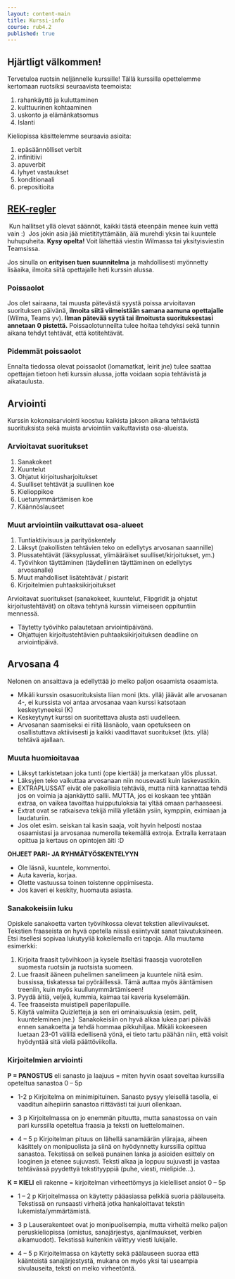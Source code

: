 ```yaml
---
layout: content-main
title: Kurssi-info
course: rub4.2
published: true
---
```

## Hjärtligt välkommen! 
Tervetuloa ruotsin neljännelle kurssille! Tällä kurssilla opettelemme kertomaan ruotsiksi seuraavista teemoista:
​
1. rahankäyttö ja kuluttaminen
2. kulttuurinen kohtaaminen
3. uskonto ja elämänkatsomus
4. Islanti

Kieliopissa käsittelemme seuraavia asioita:
​
1. epäsäännölliset verbit
2. infinitiivi
3. apuverbit
4. lyhyet vastaukset
5. konditionaali
6. prepositioita
​
## [REK-regler](/media/rub1/REK_regler_uusi.pdf)
​
Kun hallitset yllä olevat säännöt, kaikki tästä eteenpäin menee kuin vettä vain :)
​
Jos jokin asia jää mietitityttämään, älä murehdi yksin tai kuuntele huhupuheita. **Kysy opelta!** Voit lähettää viestin Wilmassa tai yksityisviestin Teamsissa.

Jos sinulla on **erityisen tuen suunnitelma** ja mahdollisesti myönnetty lisäaika, ilmoita siitä opettajalle heti kurssin alussa.

### Poissaolot
Jos olet sairaana, tai muusta pätevästä syystä poissa arvioitavan suorituksen päivänä, **ilmoita siitä viimeistään samana aamuna opettajalle** (Wilma, Teams yv). **Ilman pätevää syytä tai ilmoitusta suorituksestasi annetaan 0 pistettä.** Poissaolotunneilta tulee hoitaa tehdyksi sekä tunnin aikana tehdyt tehtävät, että kotitehtävät.
​
### Pidemmät poissaolot
Ennalta tiedossa olevat poissaolot (lomamatkat, leirit jne) tulee saattaa opettajan tietoon heti kurssin alussa, jotta voidaan sopia tehtävistä ja aikataulusta.
​
## Arviointi
Kurssin kokonaisarviointi koostuu kaikista jakson aikana tehtävistä suorituksista sekä muista arviointiin vaikuttavista osa-alueista.

### Arvioitavat suoritukset

1. Sanakokeet
1. Kuuntelut
1. Ohjatut kirjoitusharjoitukset
1. Suulliset tehtävät ja suullinen koe
1. Kielioppikoe
1. Luetunymmärtämisen koe
1. Käännöslauseet

### Muut arviointiin vaikuttavat osa-alueet

1. Tuntiaktiivisuus ja parityöskentely
1. Läksyt (pakollisten tehtävien teko on edellytys arvosanan saannille)
1. Plussatehtävät (läksyplussat, ylimääräiset suulliset/kirjoitukset, ym.)
1. Työvihkon täyttäminen (täydellinen täyttäminen on edellytys arvosanalle)
1. Muut mahdolliset lisätehtävät / pistarit
1. Kirjoitelmien puhtaaksikirjoitukset

Arvioitavat suoritukset (sanakokeet, kuuntelut, Flipgridit ja ohjatut kirjoitustehtävät) on oltava tehtynä kurssin viimeiseen oppituntiin mennessä. 

* Täytetty työvihko palautetaan arviointipäivänä. 
* Ohjattujen kirjoitustehtävien puhtaaksikirjoituksen deadline on arviointipäivä.

## Arvosana 4
Nelonen on ansaittava ja edellyttää jo melko paljon osaamista osaamista. 

* Mikäli kurssin osasuorituksista liian moni (kts. yllä) jäävät alle arvosanan 4-, ei kurssista voi antaa arvosanaa vaan kurssi katsotaan keskeytyneeksi (K)
* Keskeytynyt kurssi on suoritettava alusta asti uudelleen. 
* Arvosanan saamiseksi ei riitä läsnäolo, vaan opetukseen on osallistuttava aktiivisesti ja kaikki vaadittavat suoritukset (kts. yllä) tehtävä ajallaan.

### Muuta huomioitavaa
* Läksyt tarkistetaan joka tunti (ope kiertää) ja merkataan ylös plussat. 
* Läksyjen teko vaikuttaa arvosanaan niin nousevasti kuin laskevastikin.
* EXTRAPLUSSAT eivät ole pakollisia tehtäviä, mutta niitä kannattaa tehdä jos on voimia ja ajankäyttö sallii. MUTTA, jos ei koskaan tee yhtään extraa, on vaikea tavoittaa huipputuloksia tai yltää omaan parhaaseesi. 
* Extrat ovat se ratkaiseva tekijä millä ylletään ysiin, kymppiin, eximiaan ja laudaturiin.
* Jos olet esim. seiskan tai kasin saaja, voit hyvin helposti nostaa osaamistasi ja arvosanaa numerolla tekemällä extroja. Extralla kerrataan opittua ja kertaus on opintojen äiti :D

**OHJEET PARI- JA RYHMÄTYÖSKENTELYYN**

- Ole läsnä, kuuntele, kommentoi.
- Auta kaveria, korjaa.
- Olette vastuussa toinen toistenne oppimisesta.
- Jos kaveri ei keskity, huomauta asiasta.


### Sanakokeisiin luku

Opiskele sanakoetta varten työvihkossa olevat tekstien alleviivaukset. Tekstien
fraaseista on hyvä opetella niissä esiintyvät sanat taivutuksineen.
​
Etsi itsellesi sopivaa lukutyyliä kokeilemalla eri tapoja. Alla muutama esimerkki:
​
1. Kirjoita fraasit työvihkoon ja kysele itseltäsi fraaseja vuorotellen suomesta
ruotsiin ja ruotsista suomeen.
2. Lue fraasit ääneen puhelimen sanelimeen ja kuuntele niitä esim. bussissa,
tiskatessa tai pyöräillessä. Tämä auttaa myös ääntämisen treeniin, kuin myös kuullunymmärtämiseen!
3. Pyydä äitiä, veljeä, kummia, kaimaa tai kaveria kyselemään.
4. Tee fraaseista muistipeli paperilapuille.
5. Käytä valmiita Quizletteja ja sen eri ominaisuuksia (esim. pelit, kuunteleminen jne.)
​
Sanakokeisiin on hyvä alkaa lukea pari päivää ennen sanakoetta ja tehdä hommaa
pikkuhiljaa. Mikäli kokeeseen luetaan 23-01 välillä edellisenä yönä, ei tieto
tartu päähän niin, että voisit hyödyntää sitä vielä päättöviikolla.


### Kirjoitelmien arviointi

**P = PANOSTUS** eli sanasto ja laajuus = miten hyvin osaat soveltaa kurssilla opeteltua sanastoa 0 – 5p

- 1-2 p Kirjoitelma on minimipituinen. Sanasto pysyy yleisellä tasolla, ei vaaditun aihepiirin sanastoa riittävästi tai juuri ollenkaan.

- 3 p Kirjoitelmassa on jo enemmän pituutta, mutta sanastossa on vain pari kurssilla opeteltua fraasia ja teksti on luettelomainen. 

- 4 – 5 p Kirjoitelman pituus on lähellä sanamäärän ylärajaa, aiheen käsittely on monipuolista ja siinä on hyödynnetty kurssilla opittua sanastoa. Tekstissä on selkeä punainen lanka ja asioiden esittely on looginen ja etenee sujuvasti. Teksti alkaa ja loppuu sujuvasti ja vastaa tehtävässä pyydettyä tekstityyppiä (puhe, viesti, mielipide...).

**K = KIELI** eli rakenne = kirjoitelman virheettömyys ja kielelliset ansiot 0 – 5p

- 1 – 2 p Kirjoitelmassa on käytetty pääasiassa pelkkiä suoria päälauseita. Tekstissä on runsaasti virheitä jotka hankaloittavat tekstin lukemista/ymmärtämistä.

- 3 p Lauserakenteet ovat jo monipuolisempia, mutta virheitä melko paljon peruskieliopissa (omistus, sanajärjestys, ajanilmaukset, verbien aikamuodot). Tekstissä kuitenkin välittyy viesti lukijalle.

- 4 – 5 p Kirjoitelmassa on käytetty sekä päälauseen suoraa että käänteistä sanajärjestystä, mukana on myös yksi tai useampia sivulauseita, teksti on melko virheetöntä.
